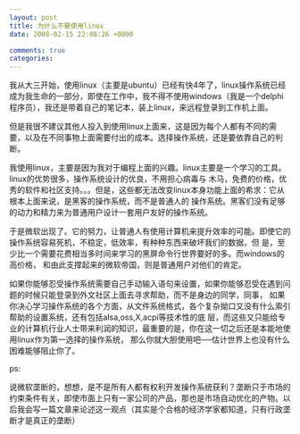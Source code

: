 ```yaml
---
layout: post
title: 为什么不要使用linux
date: 2008-02-15 22:08:26 +0800

comments: true
categories: 
---
```


我从大三开始，使用linux（主要是ubuntu）已经有快4年了，linux操作系统已经成为我生命的一部分，即使在工作中，我不得不使用windows（我是一个delphi程序员），我还是带着自己的笔记本，装上linux，来远程登录到工作机上面。

但是我很不建议其他人投入到使用linux上面来，这是因为每个人都有不同的需要，以及在不同事物上面需要付出的成本。选择操作系统，还是要依靠自己的判断。

我使用linux，主要是因为我对于编程上面的兴趣。linux主要是一个学习的工具。linux的优势很多，操作系统设计的优良，不用担心病毒与
木马，免费的价格，优秀的软件和社区支持。。。但是，这些都无法改变linux本身功能上面的希求：它从根本上面来说，是黑客的操作系统，而不是普通人的
操作系统。黑客们没有足够的动力和精力来为普通用户设计一套用户友好的操作系统。

于是微软出现了。它的努力，让普通人有使用计算机来提升效率的可能。即使它的操作系统容易死机，不稳定，低效率，有种种东西来破坏我们的数据，但
是，至少比一个需要花费相当多时间来学习的黑屏命令行世界要好的多。而windows的高价格，
和由此支撑起来的微软帝国，则是普通用户对他们的肯定。

如果你能够忍受操作系统需要自己手动输入语句来设置，如果你能够忍受在遇到问题的时候只能登录到外文社区上面去寻求帮助，而不是身边的同学，同事，
如果你决心学习操作系统的各个方面，从文件系统格式，各个复杂拗口又没有什么索引帮助的设置系统，还有包括alsa,oss,X,acpi等技术性的底
层，而这些又只能给专业的计算机行业人士带来利润的知识，最重要的是，你在这一切之后还是本能地使用linux作为第一选择的操作系统，
那么你就大胆使用吧──估计世界上也没有什么困难能够阻止你了。

ps:

说微软垄断的，想想，是不是所有人都有权利开发操作系统获利？垄断只于市场的约束条件有关，即使市面上只有一家公司的产品，那也是市场自动优化的产物。以后我会写一篇文章来论述这一观点（其实是个合格的经济学家都知道，只有行政垄断才是真正的垄断）